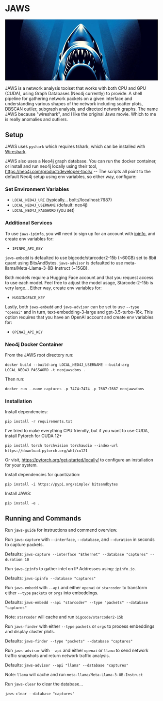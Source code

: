 # JAWS
![hehe](/assets/cover.jpg)

JAWS is a network analysis toolset that works with both CPU and GPU (CUDA), using Graph Databases (Neo4j currently) to provide: A shell pipeline for gathering network packets on a given interface and understanding various shapes of the network including scatter plots, DBSCAN outlier, subgraph analysis, and directed network graphs. The name JAWS because "wireshark", and I like the original Jaws movie. Which to me is really anomalies and outliers.


## Setup

JAWS uses `pyshark` which requires tshark, which can be installed with [Wireshark](https://www.wireshark.org/).

JAWS also uses a Neo4j graph database. You can run the docker container, or install and run neo4j locally using their tool, https://neo4j.com/product/developer-tools/ -- The scripts all point to the default Neo4j setup using env variables, so either way, configure:

### Set Environment Variables

- `LOCAL_NEO4J_URI` (typically... bolt://localhost:7687)
- `LOCAL_NEO4J_USERNAME` (default: neo4j)
- `LOCAL_NEO4J_PASSWORD` (you set)


### Additional Services

To use `jaws-ipinfo`, you will need to sign up for an account with [ipinfo](https://ipinfo.io/), and create env variables for:

- `IPINFO_API_KEY`

`jaws-embedd` is defaulted to use bigcode/starcoder2-15b (~60GB) set to 8bit quant using BitsAndBytes.
`jaws-advisor` is defaulted to use meta-llama/Meta-Llama-3-8B-Instruct (~15GB).

Both models require a Hugging Face account and that you request access to use each model. Feel free to adjust the model usage, Starcode-2-15b is very large... Either way, create env variables for:

- `HUGGINGFACE_KEY`

Lastly, both `jaws-embedd` and `jaws-advisor` can be set to use `--type "openai"` and in turn, text-embedding-3-large and gpt-3.5-turbo-16k. This option requires that you have an OpenAI account and create env variables for: 

- `OPENAI_API_KEY`


### Neo4j Docker Container

From the JAWS root directory run: 

`docker build --build-arg LOCAL_NEO4J_USERNAME --build-arg LOCAL_NEO4J_PASSWORD -t neojawsdbms .` 


Then run: 

`docker run --name captures -p 7474:7474 -p 7687:7687 neojawsdbms`


### Installation

Install dependencies:

`pip install -r requirements.txt`


I've tried to make everything CPU friendly, but if you want to use CUDA, install Pytorch for CUDA 12+

`pip install torch torchvision torchaudio --index-url https://download.pytorch.org/whl/cu121`

Or visit, https://pytorch.org/get-started/locally/ to configure an installation for your system.


Install dependencies for quantization:

`pip install -i https://pypi.org/simple/ bitsandbytes`


Install JAWS:

`pip install -e .`


## Running and Commands

Run `jaws-guide` for instructions and commend overview.


Run `jaws-capture` with `--interface`, `--database`, and `--duration` in seconds to capture packets.

Defaults: `jaws-capture --interface "Ethernet" --database "captures" --duration 10`


Run `jaws-ipinfo` to gather intel on IP Addresses using: `ipinfo.io`.

Defaults: `jaws-ipinfo --database "captures"`


Run `jaws-embedd` with `--api` and either `openai` or `starcoder` to transform either `--type` `packets` or `orgs` into embeddings.

Defaults: `jaws-embedd --api "starcoder" --type "packets" --database "captures"`

Note: `starcoder` will cache and run `bigcode/starcoder2-15b`


Run `jaws-finder` with either `--type` `packets` or `orgs` to process embeddings and display cluster plots.

Defaults: `jaws-finder --type "packets" --database "captures"`


Run `jaws-advisor` with `--api` and either `openai` or `llama` to send network traffic snapshots and return network traffic analysis.

Defaults: `jaws-advisor --api "llama" --database "captures"`

Note: `llama` will cache and run `meta-llama/Meta-Llama-3-8B-Instruct`


Run `jaws-clear` to clear the database...

`jaws-clear --database "captures"`
